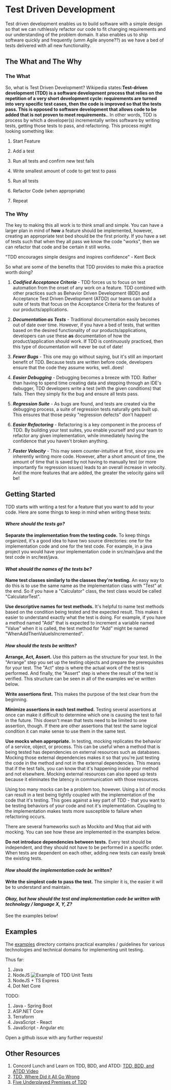 # Test Driven Development

Test driven development enables us to build software with a simple design so that we can ruthlessly refactor our code to fit changing requirements and our understanding of the problem domain. It also enables us to ship software quickly and frequently (umm Agile anyone??) as we have a bed of tests delivered with all new functionality.

## The What and The Why

### The What

So, what is Test Driven Development? Wikipedia states: **​​Test-driven development (TDD) is a software development process that relies on the repetition of a very short development cycle: requirements are turned into very specific test cases, then the code is improved so that the tests pass. This is opposed to software development that allows code to be added that is not proven to meet requirements.**. In other words, TDD is process by which a developer(s) incrementally writes software by writing tests, getting those tests to pass, and refactoring. This process might looking something like:

1. Start Feature​

2. Add a test​

3. Run all tests and confirm new test fails​

4. Write smallest amount of code to get test to pass​

5. Run all tests​

6. Refactor Code (when appropriate)

7. Repeat

### The Why

The key to making this all work is to think small and simple. You can have a larger plan in mind of **how** a feature should be implemented, however, creating an appropriate test bed should be the first priority. If you have a set of tests such that when they all pass we know the code "works", then we can refactor that code and be certain it still works.

"TDD encourages simple designs and inspires confidence" - Kent Beck

So what are some of the benefits that TDD provides to make this a practice worth doing?

1. ***Codified Acceptance Criteria*** - TDD forces us to focus on test automation from the onset of any work on a feature. TDD combined with other practices such as Behavior Driven Development (BDD) and Acceptance Test Driven Development (ATDD) our teams can build a suite of tests that focus on the Acceptance Criteria for the features of our products/applications.

2. ***Documentation as Tests*** - Traditional documentation easily becomes out of date over time. However, if you have a bed of tests, that written based on the desired functionality of our products/applications, developers can use these **as** documentation of how the product/application should work. If TDD is continuously practiced, then this type of documentation will never be out of date!

3. ***Fewer Bugs*** - This one may go without saying, but it's still an important benefit of TDD. Because tests are written before code, developers ensure that the code they assume works, well..does!

4. ***Easier Debugging*** - Debugging becomes a breeze with TDD. Rather than having to spend time creating data and stepping through an IDE's debugger, TDD developers write a test (with the given conditions) that fails. Then they simply fix the bug and ensure all tests pass.

5. ***Regression Suite*** - As bugs are found, and tests are created via the debugging process, a suite of regression tests naturally gets built up. This ensures that those pesky "regression defects" don't happen!

6. ***Easier Refactoring*** - Refactoring is a key component in the process of TDD. By building your test suites, you enable yourself and your team to refactor any given implementation, while immediately having the confidence that you haven't broken anything.

7. ***Faster Velocity*** - This may seem counter-intuitive at first, since you are inherently writing more code. However, after a short amount of time, the amount of time that is saved by not having to manually test (or more importantly fix regression issues) leads to an overall increase in velocity. And the more features that are added, the greater the velocity gains will be!

## Getting Started

TDD starts with writing a test for a feature that you want to add to your code. Here are some things to keep in mind when writing these tests:

#### ***Where should the tests go?***

**Separate the implementation from the testing code.** To keep things organized, it's a good idea to have two source directories: one for the implementation code and one for the test code. For example, in a java project you would have your implementation code in src/main/java and the test code in src/test/java.

#### ***What should the names of the tests be?***

**Name test classes similarly to the classes they're testing.** An easy way to do this is to use the same name as the implementation class with "Test" at the end. So if you have a "Calculator" class, the test class would be called "CalculatorTest".

**Use descriptive names for test methods.** It's helpful to name test methods based on the condition being tested and the expected result. This makes it easier to understand exactly what the test is doing. For example, if you have a method named "Add" that is expected to increment a variable named "Value" when it is called, the test method for "Add" might be named "WhenAddThenValueIsIncremented".

#### ***How should the tests be written?***

**Arrange, Act, Assert.** Use this pattern as the structure for your test. In the "Arrange" step you set up the testing objects and prepare the prerequisites for your test. The "Act" step is where the actual work of the test is performed. And finally, the "Assert" step is where the result of the test is verified. This structure can be seen in all of the examples we've written below.

**Write assertions first.** This makes the purpose of the test clear from the beginning.

**Minimize assertions in each test method.** Testing several assertions at once can make it difficult to determine which one is causing the test to fail in the future. This doesn't mean that tests need to be limited to one assertion, though. If there are other assertions that test the same logical condition it can make sense to use them in the same test.

**Use mocks when appropriate.** In testing, mocking replicates the behavior of a service, object, or process. This can be useful when a method that is being tested has dependencies on external resources such as databases. Mocking those external dependencies makes it so that you're just testing the code in the method and not in the external dependencies. This means that if the test fails, you can know that it's happening inside your method and not elsewhere. Mocking external resources can also speed up tests because it eliminates the latency in communication with those resources.

Using too many mocks can be a problem too, however. Using a lot of mocks can result in a test being tightly coupled with the implementation of the code that it's testing. This goes against a key part of TDD - that you want to be testing behaviors of your code and not it's implementation. Coupling to the implementation makes tests more susceptible to failure when refactoring occurs.

There are several frameworks such as Mockito and Moq that aid with mocking. You can see how these are implemented in the examples below.

**Do not introduce dependencies between tests.** Every test should be independent, and they should not have to be performed in a specific order. When tests are dependent on each other, adding new tests can easily break the existing tests.

#### ***How should the implementation code be written?***

**Write the simplest code to pass the test.** The simpler it is, the easier it will be to understand and maintain.

#### ***Okay, but how should the test and implementation code be written with technology / language X, Y, Z?***

See the examples below!

## Examples

The [examples](examples) directory contains practical examples / guidelines for various technologies and technical domains for implementing unit testing.

Thus far:

1. Java
2. NodeJS
   ![Example of TDD Unit Tests](examples/node-ts-express-demo/node-ts-express-tdd.gif)
3. NodeJS + TS Express
4. Dot Net Core

TODO:

1. Java - Spring Boot
2. ASP.NET Core
3. Terraform
4. JavaScript - React
5. JavaScript - Angular
etc

Open a github issue with any further requests!

## Other Resources

1. Concord Lunch and Learn on TDD, BDD, and ATDD: [TDD, BDD, and ATDD Video](https://concordusa1.sharepoint.com/Shared%20Documents/Forms/AllItems.aspx?sortField=Created&isAscending=false&id=%2FShared%20Documents%2FDelivery%20%282020%29%2FConcord%20Lunch%20%26%20Learns%2FLunch%20%26%20Learns%20%28All%29%2FLunch%20and%20Learn%20Videos%2FTDD%2C%20BDD%20ATDD%20Andrew%20Larsen%2006262020%2Emp4&parent=%2FShared%20Documents%2FDelivery%20%282020%29%2FConcord%20Lunch%20%26%20Learns%2FLunch%20%26%20Learns%20%28All%29%2FLunch%20and%20Learn%20Videos)
2. [TDD, Where Did it All Go Wrong](https://www.youtube.com/embed/EZ05e7EMOLM)
3. [Five Underplayed Premises of TDD](https://www.geepawhill.org/2018/01/18/five-underplayed-premises-of-tdd-2/)
